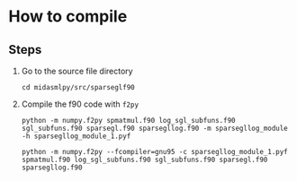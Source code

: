 # How to compile

## Steps
1. Go to the source file directory
    ````shell
    cd midasmlpy/src/sparseglf90
    ````

2. Compile the f90 code with `f2py`
    ````shell
    python -m numpy.f2py spmatmul.f90 log_sgl_subfuns.f90 sgl_subfuns.f90 sparsegl.f90 sparsegllog.f90 -m sparsegllog_module -h sparsegllog_module_1.pyf

    python -m numpy.f2py --fcompiler=gnu95 -c sparsegllog_module_1.pyf spmatmul.f90 log_sgl_subfuns.f90 sgl_subfuns.f90 sparsegl.f90 sparsegllog.f90
    ````

